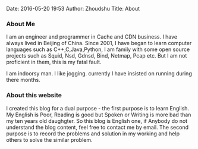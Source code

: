 Date: 2016-05-20 19:53
Author: Zhoudshu
Title: About

### About Me

I am an engineer and programmer in Cache and CDN business. I have always lived in Beijing of China. Since 2001, I have began to learn computer languages such as C++,C,Java,Python, I am family with some open source projects such as Squid, Nsd, Gdnsd, Bind, Netmap, Pcap etc. But I am not proficient in them, this is my fatal fault.

I am indoorsy man. I like jogging. currently I have insisted on running during there months.

### About this website

I created this blog for a dual purpose - the first purpose is to learn English. My English is Poor, Reading is good but Spoken or Writing is more bad than my ten years old daughgter. So this blog is English one, if Anybody do not understand the blog content, feel free to contact me by email. The second purpose is to record the problems and solution in my working and help others to solve the similar problem.

